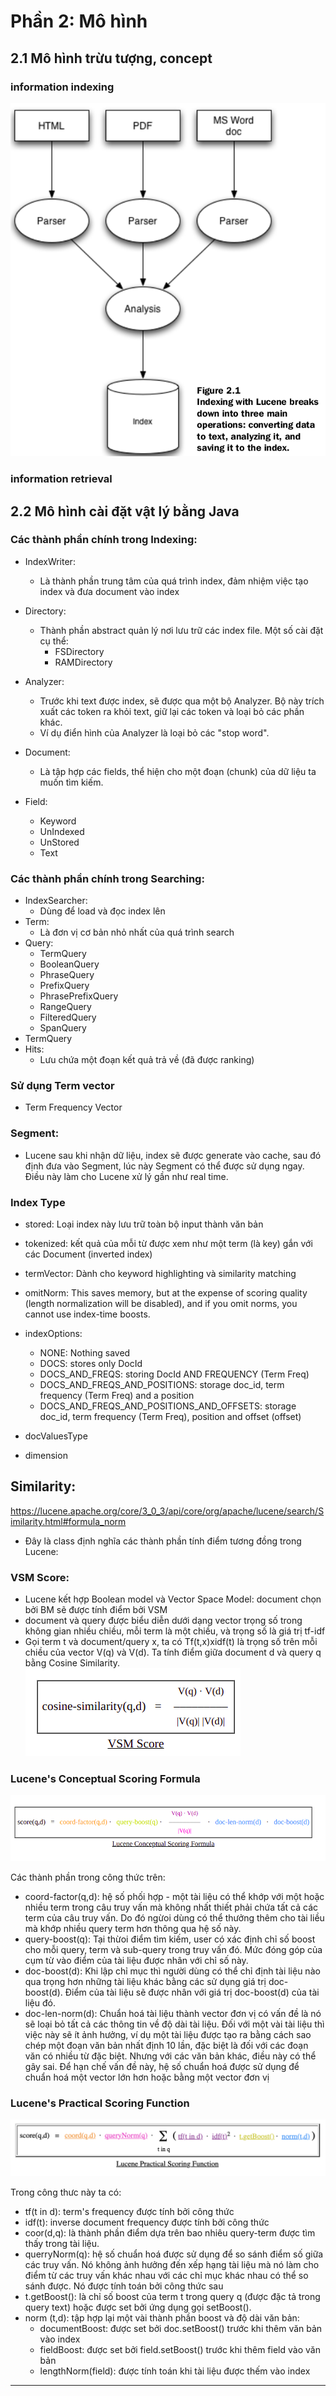 # Phần 2: Mô hình

## 2.1 Mô hình trừu tượng, concept

### information indexing

![img.png](img/img.png)

### information retrieval

## 2.2 Mô hình cài đặt vật lý bằng Java

### Các thành phần chính trong Indexing:

+ IndexWriter:
    + Là thành phần trung tâm của quá trình index, đảm nhiệm việc tạo index và đưa document vào index
+ Directory:
    + Thành phần abstract quản lý nơi lưu trữ các index file. Một số cài đặt cụ thể:
        + FSDirectory
        + RAMDirectory

+ Analyzer:
    + Trước khi text được index, sẽ được qua một bộ Analyzer. Bộ này trích xuất các token ra khỏi text, giữ lại các
      token và loại bỏ các phần khác.
    + Ví dụ điển hình của Analyzer là loại bỏ các "stop word".
+ Document:
    + Là tập hợp các fields, thể hiện cho một đoạn (chunk) của dữ liệu ta muốn tìm kiếm.
+ Field:
    + Keyword
    + UnIndexed
    + UnStored
    + Text

### Các thành phần chính trong Searching:

+ IndexSearcher:
    + Dùng để load và đọc index lên
+ Term:
    + Là đơn vị cơ bản nhỏ nhất của quá trình search
+ Query:
    + TermQuery
    + BooleanQuery
    + PhraseQuery
    + PrefixQuery
    + PhrasePrefixQuery
    + RangeQuery
    + FilteredQuery
    + SpanQuery
+ TermQuery
+ Hits:
    + Lưu chứa một đoạn kết quả trả về (đã được ranking)

### Sử dụng Term vector

+ Term Frequency Vector

### Segment:

+ Lucene sau khi nhận dữ liệu, index sẽ được generate vào cache, sau đó định đưa vào Segment, lúc này Segment có thể
  được sử dụng ngay. Điều này làm cho Lucene xử lý gần như real time.

### Index Type

+ stored: Loại index này lưu trữ toàn bộ input thành văn bản
+ tokenized: kết quả của mỗi từ được xem như một term (là key) gắn với các Document (inverted index)
+ termVector: Dành cho keyword highlighting và similarity matching
+ omitNorm: This saves memory, but at the expense of scoring quality (length normalization will be disabled), and if you
  omit norms, you cannot use index-time boosts.
+ indexOptions:
    + NONE: Nothing saved
    + DOCS: stores only DocId
    + DOCS_AND_FREQS: storing DocId AND FREQUENCY (Term Freq)
    + DOCS_AND_FREQS_AND_POSITIONS: storage doc_id, term frequency (Term Freq) and a position
    + DOCS_AND_FREQS_AND_POSITIONS_AND_OFFSETS: storage doc_id, term frequency (Term Freq), position and offset (offset)

+ docValuesType
+ dimension

## Similarity:

https://lucene.apache.org/core/3_0_3/api/core/org/apache/lucene/search/Similarity.html#formula_norm

+ Đây là class định nghĩa các thành phần tính điểm tương đồng trong Lucene:

### VSM Score:

+ Lucene kết hợp Boolean model và Vector Space Model: document chọn bởi BM sẽ được tính điểm bởi VSM
+ document và query được biểu diễn dưới dạng vector trọng số trong không gian nhiều chiều, mỗi term là một chiều, và
  trọng số là giá trị tf-idf
+ Gọi term t và document/query x, ta có Tf(t,x)xidf(t) là trọng số trên mỗi chiều của vector V(q) và V(d). Ta tính điểm
  giữa document d và query q bằng Cosine Similarity.
  ![img_1.png](img/img_1.png)

### Lucene's Conceptual Scoring Formula

![img_2.png](img/img_2.png)

Các thành phần trong công thức trên:
  - coord-factor(q,d): hệ số phối hợp - một tài liệu có thể khớp với một hoặc nhiều term trong câu truy vấn mà không nhất thiết phải chứa tất cả các term của câu truy vấn. Do đó ngừoi dùng có thể thưởng thêm cho tài liều mà khớp nhiều query term hơn thông qua hệ số này.
  - query-boost(q): Tại thừoi điểm tìm kiếm, user có xác định chỉ số boost cho mỗi query, term và sub-query trong truy vấn đó. Mức đóng góp của cụm từ vào điểm của tài liệu được nhân với chỉ số này.
  - doc-boost(d): Khi lập chỉ mục thì người dùng có thể chỉ định tài liệu nào qua trọng hơn những tài liệu khác bằng các sử dụng giá trị doc-boost(d). Điểm của tài liệu sẽ được nhân với giá trị doc-boost(d) của tài liệu đó.
  - doc-len-norm(d): Chuẩn hoá tài liệu thành vector đơn vị có vấn đề là nó sẽ loại bỏ tất cả các thông tin về độ dài tài liệu. Đối với một vài tài liệu thì việc này sẽ ít ảnh hưởng, ví dụ một tài liệu được tạo ra bằng cách sao chép một đoạn văn bản nhất định 10 lần, đặc biệt là đối với các đoạn văn có nhiều từ đặc biệt. Nhưng với các văn bản khác, điều này có thể gây sai. Để hạn chế vấn đề này, hệ số chuẩn hoá được sử dụng để chuẩn hoá một vector lớn hơn hoặc bằng một vector đơn vị

### Lucene's Practical Scoring Function
![img.png](img/Lucene-Practical-Scoring-function.png)

Trong công thưc này ta có:
  - tf(t in d): term's frequency được tính bởi công thức
  - idf(t): inverse document frequency được tính bởi công thức
  - coor(d,q): là thành phần điểm dựa trên bao nhiêu query-term được tìm thấy trong tài liệu. 
  - querryNorm(q): hệ số chuẩn hoá được sử dụng để so sánh điểm số giữa các truy vấn. Nó không ảnh hưởng đến xếp hạng tài liệu mà nó làm cho điểm từ các truy vấn khác nhau với các chỉ mục khác nhau có thể so sánh được. Nó được tính toán bởi công thức sau
  - t.getBoost(): là chỉ số boost của term t trong query q (được đặc tả trong query text) hoặc được set bởi ứng dụng gọi setBoost(). 
  - norm (t,d): tập hợp lại một vài thành phần boost và độ dài văn bản:
    + documentBoost: được set bởi doc.setBoost() trước khi thêm văn bản vào index
    + fieldBoost: được set bởi field.setBoost() trước khi thêm field vào văn bản
    + lengthNorm(field): được tính toán khi tài liệu được thếm vào index 
_______


